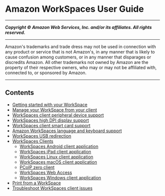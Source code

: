 # Amazon WorkSpaces User Guide

-----
*****Copyright &copy; Amazon Web Services, Inc. and/or its affiliates. All rights reserved.*****

-----
Amazon's trademarks and trade dress may not be used in 
     connection with any product or service that is not Amazon's, 
     in any manner that is likely to cause confusion among customers, 
     or in any manner that disparages or discredits Amazon. All other 
     trademarks not owned by Amazon are the property of their respective
     owners, who may or may not be affiliated with, connected to, or 
     sponsored by Amazon.

-----
## Contents
+ [Getting started with your WorkSpace](workspaces-user-getting-started.md)
+ [Manage your WorkSpace from your client](manage_workspace_client.md)
+ [WorkSpaces client peripheral device support](peripheral_devices.md)
+ [WorkSpaces high DPI display support](high_dpi_support.md)
+ [WorkSpaces client smart card support](smart_card_support.md)
+ [Amazon WorkSpaces language and keyboard support](language_keyboard.md)
+ [WorkSpaces USB redirection](usb-redirection.md)
+ [WorkSpaces Clients](amazon-workspaces-clients.md)
   + [WorkSpaces Android client application](amazon-workspaces-android-client.md)
   + [WorkSpaces iPad client application](amazon-workspaces-ipad-client.md)
   + [WorkSpaces Linux client application](amazon-workspaces-linux-client.md)
   + [WorkSpaces macOS client application](amazon-workspaces-osx-client.md)
   + [PCoIP zero client](amazon-workspaces-pcoip-zero-client.md)
   + [WorkSpaces Web Access](amazon-workspaces-web-access.md)
   + [WorkSpaces Windows client application](amazon-workspaces-windows-client.md)
+ [Print from a WorkSpace](printing.md)
+ [Troubleshoot WorkSpaces client issues](client_troubleshooting.md)